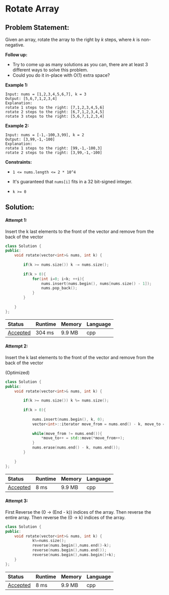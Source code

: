 # Rotate Array

## Problem Statement:

Given an array, rotate the array to the right by *k* steps, where *k* is non-negative.

**Follow up:**

- Try to come up as many solutions as you can, there are at least 3 different ways to solve this problem.
- Could you do it in-place with O(1) extra space?



**Example 1:**

```
Input: nums = [1,2,3,4,5,6,7], k = 3
Output: [5,6,7,1,2,3,4]
Explanation:
rotate 1 steps to the right: [7,1,2,3,4,5,6]
rotate 2 steps to the right: [6,7,1,2,3,4,5]
rotate 3 steps to the right: [5,6,7,1,2,3,4]
```



**Example 2:**

```
Input: nums = [-1,-100,3,99], k = 2
Output: [3,99,-1,-100]
Explanation: 
rotate 1 steps to the right: [99,-1,-100,3]
rotate 2 steps to the right: [3,99,-1,-100]
```



**Constraints:**

- `1 <= nums.length <= 2 * 10^4`

- It's guaranteed that `nums[i]` fits in a 32 bit-signed integer.

- `k >= 0`

  

## Solution:

#### Attempt 1:

Insert the k last elements to the front of the vector and remove from the back of the vector

```c++
class Solution {
public:
    void rotate(vector<int>& nums, int k) {
        
        if(k >= nums.size()) k -= nums.size();
        
        if(k > 0){
            for(int i=0; i<k; ++i){
                nums.insert(nums.begin(), nums[nums.size() - 1]);
                nums.pop_back();
            }
        }
        
    }
};
```

| Status                                                       | Runtime | Memory | Language |
| :----------------------------------------------------------- | :------ | :----- | :------- |
| [Accepted](https://leetcode.com/submissions/detail/335974227/) | 304 ms  | 9.9 MB | cpp      |



#### Attempt 2:

Insert the k last elements to the front of the vector and remove from the back of the vector

(Optimized)

```c++
class Solution {
public:
    void rotate(vector<int>& nums, int k) {
        
        if(k >= nums.size()) k %= nums.size();
        
        if(k > 0){
            
            nums.insert(nums.begin(), k, 0);
            vector<int>::iterator move_from = nums.end() - k, move_to = nums.begin();
            
            while(move_from != nums.end()){
                *move_to++ = std::move(*move_from++);
            }
            nums.erase(nums.end() - k, nums.end());
        }
        
    }
};
```

| Status                                                       | Runtime | Memory | Language |
| :----------------------------------------------------------- | :------ | :----- | :------- |
| [Accepted](https://leetcode.com/submissions/detail/335975397/) | 8 ms    | 9.9 MB | cpp      |



#### Attempt 3:

First Reverse the (0 -> (End - k)) indices of the array. Then reverse the entire array. Then reverse the (0 -> k) indices of the array.

```c++
class Solution {
public:
    void rotate(vector<int>& nums, int k) {
            k%=nums.size();
            reverse(nums.begin(),nums.end()-k);
            reverse(nums.begin(),nums.end());
            reverse(nums.begin(),nums.begin()+k);
    }
};
```

| Status                                                       | Runtime | Memory | Language |
| :----------------------------------------------------------- | :------ | :----- | :------- |
| [Accepted](https://leetcode.com/submissions/detail/335976613/) | 8 ms    | 9.9 MB | cpp      |



<!---

​	Author: Yash Bansod

-->